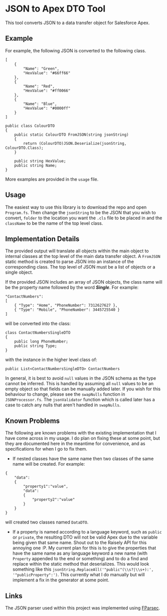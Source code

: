# JSON to Apex DTO Tool

This tool converts JSON to a data transfer object for Salesforce Apex.

## Example

For example, the following JSON is converted to the following class.

```
[
    {
        "Name": "Green",
        "HexValue": "#66ff66"
    },
    {
        "Name": "Red",
        "HexValue": "#ff0066"
    },
    {
        "Name": "Blue",
        "HexValue": "#0000ff"
    }
]
```

```
public class ColourDTO
{
    public static ColourDTO FromJSON(string jsonString)
    {
        return (ColourDTO)JSON.Deserialize(jsonString, ColourDTO.Class);
    }

    public string HexValue;
    public string Name;
}
```

More examples are provided in the `usage` file.

## Usage

The easiest way to use this library is to download the repo and open `Program.fs`. Then change the `jsonString` to be the JSON that you wish to convert, `folder` to the location you want the `.cls` file to be placed in and the `className` to be the name of the top level class.

## Implementation Details

The provided output will translate all objects within the main object to internal classes at the top level of the main data transfer object. A `FromJSON` static method is created to parse JSON into an instance of the corresponding class. The top level of JSON must be a list of objects or a single object.

If the provided JSON includes an array of JSON objects, the class name will be the property name followed by the word ***Single***. For example:

```
"ContactNumbers":
[
    { "Type": "Home", "PhoneNumber": 7312627627 },
    { "Type": "Mobile", "PhoneNumber": 3445725540 }
]
```

will be converted into the class:

```
class ContactNumbersSingleDTO
{
    public long PhoneNumber;
    public string Type;
}
```

with the instance in the higher level class of:

```
public List<ContactNumbersSingleDTO> ContactNumbers
```

In general, it is best to avoid `null` values in the JSON schema as the type cannot be inferred. This is handled by assuming all `null` values to be an empty object so that fields can be manually added later. If you wish for this behaviour to change, please see the `swapNulls` function in `JSONProcessor.fs`. The `jsonValidator` function which is called later has a case to catch any nulls that aren't handled in `swapNulls`.

## Known Problems

The following are known problems with the existing implementation that I have come across in my usage. I do plan on fixing these at some point, but they are documented here in the meantime for convenience, and as specifications for when I go to fix them.

- If nested classes have the same name then two classes of the same name will be created. For example:

```
{
    "data":
    {
        "property1":"value",
        "data":
        {
            "property2":"value"
        }
    }
}
```

will created two classes named `DataDTO`.

- If a property is named according to a language keyword, such as `public` or `private`, the resulting DTO will not be valid Apex due to the variable being given that same name. Shout out to the Raisely API for this annoying one :P. My current plan for this is to give the properties that have the same name as any language keyword a new name (with `Property` appended to the end or something) and to do a find and replace within the static method that deserializes. This would look something like this `jsonString.ReplaceAll('"public"(\\s?|\\s+):', '"publicProperty":')`. This currently what I do manually but will implement a fix in the generator at some point.

## Links

The JSON parser used within this project was implemented using [FParsec](https://github.com/stephan-tolksdorf/fparsec).
